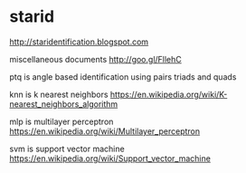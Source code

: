 # starid
http://staridentification.blogspot.com

miscellaneous documents http://goo.gl/FllehC

ptq is angle based identification using pairs triads and quads

knn is k nearest neighbors https://en.wikipedia.org/wiki/K-nearest_neighbors_algorithm

mlp is multilayer perceptron https://en.wikipedia.org/wiki/Multilayer_perceptron

svm is support vector machine https://en.wikipedia.org/wiki/Support_vector_machine
